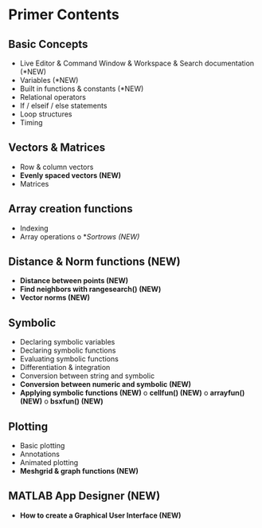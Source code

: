 # Primer Contents
## Basic Concepts
  -	Live Editor & Command Window & Workspace & Search documentation (*NEW)
  -	Variables (*NEW)
  -	Built in functions & constants (*NEW)
  -	Relational operators
  -	If / elseif / else statements
  -	Loop structures
  -	Timing
## Vectors & Matrices
  -	Row & column vectors
  -	**Evenly spaced vectors (NEW)**
  -	Matrices
## Array creation functions
  -	Indexing
  -	Array operations
    o	**Sortrows (*NEW)**
## **Distance & Norm functions (NEW)**
  -	**Distance between points (NEW)**
  -	**Find neighbors with rangesearch() (NEW)**
  -	**Vector norms (NEW)**
## Symbolic
  -	Declaring symbolic variables
  -	Declaring symbolic functions
  -	Evaluating symbolic functions
  -	Differentiation & integration
  -	Conversion between string and symbolic
  -	**Conversion between numeric and symbolic (NEW)**
  -	**Applying symbolic functions (NEW)**
    o	**cellfun() (NEW)**
    o	**arrayfun() (NEW)**
    o	**bsxfun() (NEW)**
## Plotting
  -	Basic plotting
  -	Annotations
  -	Animated plotting
  -	**Meshgrid & graph functions (NEW)**
## **MATLAB App Designer (NEW)**
  -	**How to create a Graphical User Interface (NEW)**
